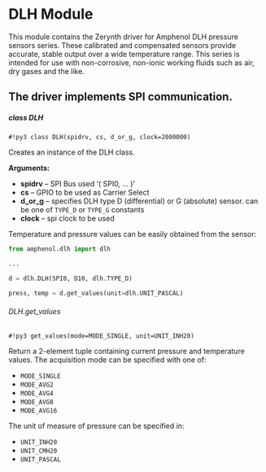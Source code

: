 # DLH Module

This module contains the Zerynth driver for Amphenol DLH pressure sensors series. These calibrated and compensated sensors provide accurate, stable output over a wide temperature range. This series is intended for use with non-corrosive, non-ionic working fluids such as air, dry gases and the like.

## The driver implements SPI communication.

##### class DLH

```#!py3 class DLH(spidrv, cs, d_or_g, clock=2000000)```

Creates an instance of the DLH class.


**Arguments:**

    

 - **spidrv** – SPI Bus used ‘( SPI0, … )’   
 -  **cs** – GPIO to be used as Carrier Select   
 -  **d_or_g** – specifies DLH type D (differential)
   or G (absolute) sensor. can be one of `TYPE_D` or `TYPE_G` constants 
   - **clock** – spi clock to be used

Temperature and pressure values can be easily obtained from the sensor:

```python
from amphenol.dlh import dlh

...

d = dlh.DLH(SPI0, D10, dlh.TYPE_D)

press, temp = d.get_values(unit=dlh.UNIT_PASCAL)
```


###### DLH.get_values

```#!py3 get_values(mode=MODE_SINGLE, unit=UNIT_INH20)```

Return a 2-element tuple containing current pressure and temperature values.
The acquisition mode can be specified with one of:


* `MODE_SINGLE`
* `MODE_AVG2`
* `MODE_AVG4`
* `MODE_AVG8`
* `MODE_AVG16`

The unit of measure of pressure can be specified in:


* `UNIT_INH20`
* `UNIT_CMH20`
* `UNIT_PASCAL`
<!--stackedit_data:
eyJoaXN0b3J5IjpbMTE1Mzk4MjY5OCwtMTg0MjU1Mjg5Ml19
-->
